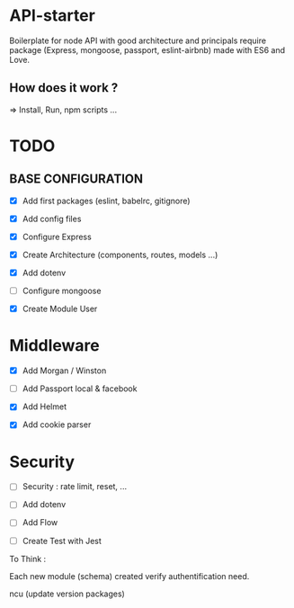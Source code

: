 # API-starter
Boilerplate for node API with good architecture and principals require package (Express, mongoose, passport, eslint-airbnb) made with ES6 and Love.

## How does it work ?
=> Install, Run, npm scripts ...

# TODO


## BASE CONFIGURATION

- [x] Add first packages (eslint, babelrc, gitignore)

- [x] Add config files

- [x] Configure Express

- [x] Create Architecture (components, routes, models ...)

- [x] Add dotenv

- [ ] Configure mongoose

- [x] Create Module User

# Middleware
- [x] Add Morgan / Winston 

- [ ] Add Passport local & facebook

- [x] Add Helmet

- [x] Add cookie parser


# Security

- [ ] Security : rate limit, reset, ...

- [ ] Add dotenv



- [ ] Add Flow

- [ ] Create Test with Jest



To Think :

Each new module (schema) created verify authentification need.

ncu (update version packages)
